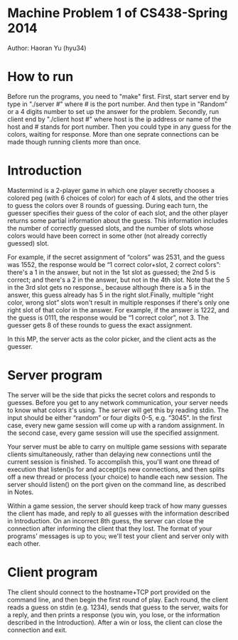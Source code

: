 Machine Problem 1 of CS438-Spring 2014
================
Author: Haoran Yu (hyu34)

How to run
================
Before run the programs, you need to "make" first.
First, start server end by type in "./server #" where # is the port number. And then type in "Random" or a 4 digits number to set up the answer for the problem.
Secondly, run client end by "./client host #" where host is the ip address or name of the host and # stands for port number. Then you could type in any guess for the colors, waiting for response.
More than one seprate connections can be made though running clients more than once.

Introduction
================
Mastermind is a 2-player game in which one player secretly chooses a colored peg (with 6 choices of color) for each of 4 slots, and the other tries to guess the colors over 8 rounds of guessing. During each turn, the guesser specifies their guess of the color of each slot, and the other player returns some partial information about the guess. This information includes the number of correctly guessed slots, and the number of slots whose colors would have been correct in some other (not already correctly guessed) slot.

For example, if the secret assignment of “colors” was 2531, and the guess was 1552, the response would be “1 correct color+slot, 2 correct colors”: there's a 1 in the answer, but not in the 1st slot as guessed; the 2nd 5 is correct; and there's a 2 in the answer, but not in the 4th slot. Note that the 5 in the 3rd slot gets no response., because although there is a 5 in the answer, this guess already has 5 in the right slot.Finally, multiple “right color, wrong slot” slots won't result in multiple responses if there's only one right slot of that color in the answer. For example, if the answer is 1222, and the guess is 0111, the response would be “1 correct color”, not 3. The guesser gets 8 of these rounds to guess the exact assignment.

In this MP, the server acts as the color picker, and the client acts as the guesser. 

Server program
================
The server will be the side that picks the secret colors and responds to guesses. Before you get to any network communication, your server needs to know what colors it's using. The server will get this by reading stdin. The input should be either “random” or four digits 0-5, e.g. “3045”. In the first case, every new game session will come up with a random assignment. In the second case, every game session will use the specified assignment.

Your server must be able to carry on multiple game sessions with separate clients simultaneously, rather than delaying new connections until the current session is finished. To accomplish this, you'll want one thread of execution that listen()s for and accept()s new connections, and then splits off a new thread or process (your choice) to handle each new session. The server should listen() on the port given on the command line, as described in Notes.

Within a game session, the server should keep track of how many guesses the client has made, and reply to all guesses with the information described in Introduction. On an incorrect 8th guess, the server can close the connection after informing the client that they lost. The format of your programs' messages is up to you; we'll test your client and server only with each other.

Client program
================
The client should connect to the hostname+TCP port provided on the command line, and then begin the first round of play. Each round, the client reads a guess on stdin (e.g. 1234), sends that guess to the server, waits for a reply, and then prints a response (you win, you lose, or the information described in the Introduction). After a win or loss, the client can close the connection and exit.
